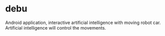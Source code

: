# debu
Android application, interactive artificial intelligence with moving robot car. Artificial intelligence will control the movements.
